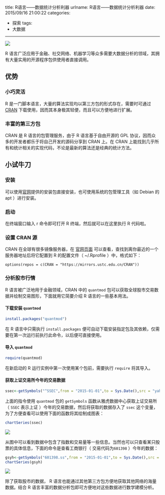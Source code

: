 title: R语言——数据统计分析利器
urlname: R语言——数据统计分析利器
date: 2015/09/16 21:00:22
categories:
- 探索
tags:
- 大数据

---
![](https://image.covertness.cn/r_shujutongjifenxiliqi_76fa2713d8acbde7ad04266a37d8ac57.jpg)

R 语言广泛应用于金融、社交网络、机器学习等众多需要大数据分析的领域，其拥有大量实用的开源程序包供使用者直接调用。
<!-- more -->

## 优势
### 小巧灵活
R 是一门脚本语言，大量的算法实现均以第三方包的形式存在，需要时可通过 [CRAN](https://cran.r-project.org/mirrors.html) 下载使用，因而其本身极其轻便，而且可以方便地进行扩展。

### 丰富的第三方包
CRAN 是 R 语言的包管理服务，由于 R 语言基于自由开源的 GPL 协议，因而众多的开发者都乐于将自己开发的源码分享到 CRAN 上。在 CRAN 上能找到几乎所有和统计相关的实现代码，不论是最新的算法还是经典的统计方法。

## 小试牛刀
### 安装
可以使用[官网](https://cran.rstudio.com)提供的安装包直接安装，也可使用系统的包管理工具（如 Debian 的 apt ）进行安装。

### 启动
在终端窗口输入 r 命令即可打开 R 终端，然后就可以在这里执行 R 代码啦。

### 设置 CRAN 源
CRAN 在全球有很多镜像服务器，在 [官网页面](https://cran.r-project.org/mirrors.html) 可以查看，查找到离你最近的一个服务器地址后将它配置到 R 的配置文件（ ~/.Rprofile ）中，格式如下：
```
options(repos = c(CRAN = "https://mirrors.ustc.edu.cn/CRAN"))
```

### 分析股市行情
R 语言被广泛地用于金融领域，CRAN 中的 `quantmod` 包可以获取全球股市交易数据并绘制交易图形，下面就用它简要介绍 R 语言的一些基本用法。

#### 下载安装 `quantmod`
```R
install.packages("quantmod")
```
在 R 语言中只需执行 `install.packages` 便可自动下载安装指定包及其依赖，仅需要在第一次运行前执行此命令，以后便可直接使用。

#### 导入 `quantmod`
```R
require(quantmod)
```
在新启动的 R 运行实例中第一次使用某个包前，需要执行 `require` 将其导入。

#### 获取上证交易所今年的交易数据
```R
ssec<-getSymbols("^SSEC",from = "2015-01-01",to = Sys.Date(),src = "yahoo", auto.assign=FALSE)
```
上面的指令使用 `quantmod` 包的 `getSymbols` 函数从雅虎数据中心获取上证交易所（ `SSEC` 表示上证 ）今年的交易数据，然后将获取的数据存入了 `ssec` 这个变量，为了方便查看可以使用下面的函数将其绘制成图表：
```R
chartSeries(ssec)
```
![](https://image.covertness.cn/r_shujutongjifenxiliqi_1.png)

从图中可以看到数据中包含了指数和交易量等一些信息。当然也可以只查看某只股票的具体信息，下面的命令是查看工商银行（ 交易代码为`601398` ）今年的数据：
```R
gsyh<-getSymbols("601398.ss",from = "2015-01-01",to = Sys.Date(),src = "yahoo",auto.assign=FALSE)
chartSeries(gsyh)
```
![](https://image.covertness.cn/r_shujutongjifenxiliqi_2.png)

除了获取股市的数据， R 语言也能通过其他第三方包方便地获取其他网络的海量数据。结合 R 语言丰富的数据分析包即可方便地对这些数据进行数学建模分析。
